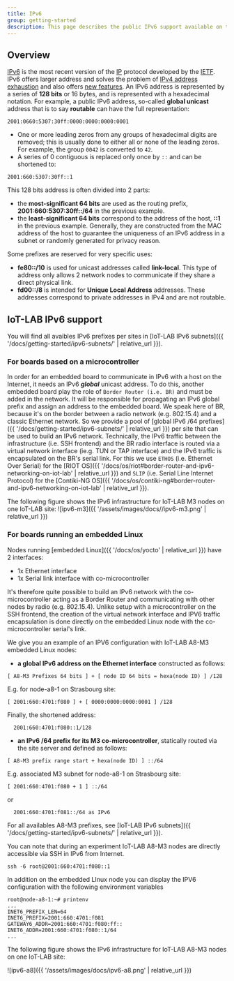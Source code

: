 ```yaml
---
title: IPv6
group: getting-started
description: This page describes the public IPv6 support available on the IoT-LAB testbed. You will find out how to build a public IPV6 network with embedded boards.
---
```


## Overview

[IPv6](https://en.wikipedia.org/wiki/IPv6) is the most recent version of the
[IP](https://en.wikipedia.org/wiki/Internet_Protocol) protocol developed by the
[IETF](https://en.wikipedia.org/wiki/Internet_Engineering_Task_Force). IPv6
offers larger address and solves the problem of [IPv4 address
exhaustion](https://en.wikipedia.org/wiki/IPv4_address_exhaustion) and also
offers [new features](https://en.wikipedia.org/wiki/IPv6#Comparison_with_IPv4).
An IPv6 address is represented by a series of **128 bits** or 16 bytes, and is
represented with a hexadecimal notation. For example, a public IPv6 address,
so-called **global unicast** address that is to say **routable** can have the full
representation:

```
2001:0660:5307:30ff:0000:0000:0000:0001
```

* One or more leading zeros from any groups of hexadecimal digits are removed;
this is usually done to either all or none of the leading zeros. For example,
the group `0042` is converted to `42`.
* A series of 0 contiguous is replaced only once by `::` and can be shortened to:

```
2001:660:5307:30ff::1
```

This 128 bits address is often divided into 2 parts:

* the **most-significant 64 bits** are used as the routing prefix,
**2001:660:5307:30ff::/64** in the previous example.
* the **least-significant 64 bits** correspond to the address of the host, **::1**
in the previous example. Generally, they are constructed from the MAC address of
the host to guarantee the uniqueness of an IPv6 address in a subnet or randomly
generated for privacy reason.

Some prefixes are reserved for very specific uses:

* **fe80::/10** is used for unicast addresses called **link-local**. This type of address only
allows 2 network nodes to communicate if they share a direct physical link.
* **fd00::/8** is intended for **Unique Local Address** addresses. These addresses
correspond to private addresses in IPv4 and are not routable.

## IoT-LAB IPv6 support

You will find all avaibles IPv6 prefixes per sites in
  [IoT-LAB IPv6 subnets]({{ '/docs/getting-started/ipv6-subnets/' | relative_url }}).

### For boards based on a microcontroller

In order for an embedded board to communicate in IPv6 with a host on the Internet, it needs an IPv6 ***global*** unicast address. To do this, another embedded board play the role of `Border Router (i.e. BR)` and must be added in the network. It will be responsible for propagating an IPv6 global prefix and assign an address to the embedded board. We speak here of BR, because it's on the border between a radio network (e.g. 802.15.4) and a classic Ethernet network. So we provide a pool of [global IPv6 /64 prefixes]({{ '/docs/getting-started/ipv6-subnets/' | relative_url }}) per site that can be used to build an IPv6 network. Technically, the IPv6 traffic between the infrastructure (i.e. SSH frontend) and the BR radio interface is routed via a virtual network interface (ie.g. TUN or TAP interface) and the IPv6 traffic is encapsulated on the BR's serial link. For this we use  `ETHOS` (i.e. Ethernet Over Serial) for the [RIOT OS]({{ '/docs/os/riot#border-router-and-ipv6-networking-on-iot-lab' | relative_url }}) and `SLIP` (i.e. Serial Line Internet Protocol) for the [Contiki-NG OS]({{ '/docs/os/contiki-ng#border-router-and-ipv6-networking-on-iot-lab' | relative_url }}).

The following figure shows the IPv6 infrastructure for IoT-LAB M3 nodes on one IoT-LAB site:
![ipv6-m3]({{ '/assets/images/docs//ipv6-m3.png' | relative_url }})


### For boards running an embedded Linux

Nodes running [embedded Linux]({{ '/docs/os/yocto' | relative_url }}) have 2 interfaces:

* 1x Ethernet interface
* 1x Serial link interface with co-microcontroller

It's therefore quite possible to build an IPv6 network with the co-microcontroller acting as a Border Router and communicating with other nodes by radio (e.g. 802.15.4). Unlike setup with a microcontroller on the SSH frontend, the creation of the virtual network interface and IPV6 traffic encapsulation is done directly on the embedded Linux node with the co-microcontroller serial's link.

We give you an example of an IPV6 configuration with IoT-LAB A8-M3 embedded Linux nodes:


* **a global IPv6 address on the Ethernet interface** constructed as follows:

```
[ A8-M3 Prefixes 64 bits ] + [ node ID 64 bits = hexa(node ID) ] /128
```

E.g. for node-a8-1 on Strasbourg site:

```
[ 2001:660:4701:f080 ] + [ 0000:0000:0000:0001 ] /128
```

Finally, the shortened address:

```
  2001:660:4701:f080::1/128
```

* **an IPv6 /64 prefix for its M3 co-microcontroller**, statically routed via the site server and defined as follows:

```
[ A8-M3 prefix range start + hexa(node ID) ] ::/64
```

 E.g. associated M3 subnet for node-a8-1 on Strasbourg site:

```
[ 2001:660:4701:f080 + 1 ] ::/64

```

or

```
  2001:660:4701:f081::/64 as IPv6
```

For all availables A8-M3 prefixes, see [IoT-LAB IPv6 subnets]({{ '/docs/getting-started/ipv6-subnets/' | relative_url }}).


You can note that during an experiment IoT-LAB A8-M3 nodes are directly accessible via SSH in IPv6 from Internet.

```
ssh -6 root@2001:660:4701:f080::1
```

In addition on the embedded LInux node you can display the IPV6 configuration with the following environment variables

```
root@node-a8-1:~# printenv
...
INET6_PREFIX_LEN=64
INET6_PREFIX=2001:660:4701:f081
GATEWAY6_ADDR=2001:660:4701:f080:ff::
INET6_ADDR=2001:660:4701:f080::1/64
...
```

The following figure shows the IPv6 infrastructure for IoT-LAB A8-M3 nodes on one IoT-LAB site:

![ipv6-a8]({{ '/assets/images/docs/ipv6-a8.png' | relative_url }})

